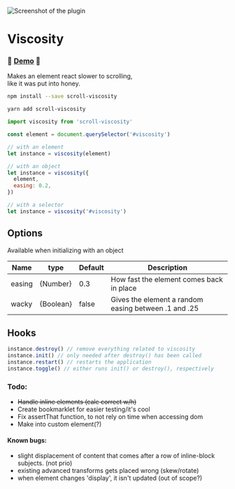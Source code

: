 ![Screenshot of the plugin](https://i.ibb.co/CBnbxXQ/screenshot.jpg "Screenshot")

# Viscosity

### 🐝 [Demo](http://www.erikthalen.com/bodega/viscosity)  🐝

Makes an element react slower to scrolling,  
like it was put into honey.

```bash
npm install --save scroll-viscosity
```

```bash
yarn add scroll-viscosity
```

```javascript
import viscosity from 'scroll-viscosity'

const element = document.querySelector('#viscosity')

// with an element
let instance = viscosity(element)

// with an object
let instance = viscosity({
  element,
  easing: 0.2,
})

// with a selector
let instance = viscosity('#viscosity')
```

## Options
Available when initializing with an object

| Name   | type      | Default | Description                                          |
| ------ | --------- | ------- | ---------------------------------------------------- |
| easing | {Number}  | 0.3     | How fast the element comes back in place             |
| wacky  | {Boolean} | false   | Gives the element a random easing between .1 and .25 |

## Hooks
```javascript
instance.destroy() // remove everything related to viscosity
instance.init() // only needed after destroy() has been called
instance.restart() // restarts the application
instance.toggle() // either runs init() or destroy(), respectively
```


### Todo:
- ~~Handle inline elements (calc correct w/h)~~
- Create bookmarklet for easier testing/it's cool
- Fix assertThat function, to not rely on time when accessing dom
- Make into custom element(?)

#### Known bugs:
- slight displacement of content that comes after a row of inline-block subjects. (not prio)
- existing advanced transforms gets placed wrong (skew/rotate)
- when element changes 'display', it isn't updated (out of scope?)

